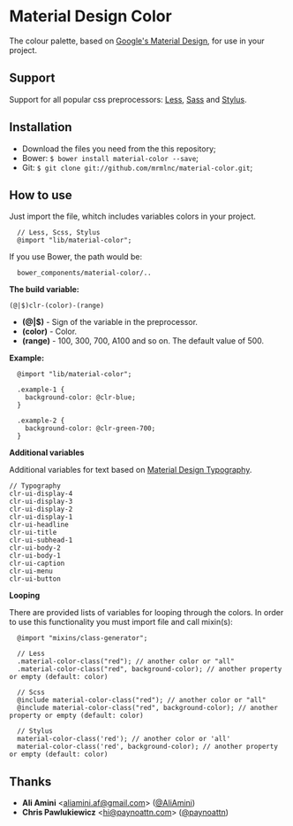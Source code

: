 Material Design Color
==============

The colour palette, based on [Google's Material Design](http://www.google.com/design/spec/style/color.html), for use in your project.

Support
--------------

Support for all popular css preprocessors: [Less](http://lesscss.org/), [Sass](http://sass-lang.com/) and [Stylus](http://learnboost.github.io/stylus/).

Installation
--------------

* Download the files you need from the this repository;
* Bower: `$ bower install material-color --save`;
* Git: `$ git clone git://github.com/mrmlnc/material-color.git`;

How to use
--------------

Just import the file, whitch includes variables colors in your project.

```Less
  // Less, Scss, Stylus
  @import "lib/material-color";
````

If you use Bower, the path would be:

````
  bower_components/material-color/..
````

**The build variable:**

`(@|$)clr-(color)-(range)`

  - **(@|$)** - Sign of the variable in the preprocessor.
  - **(color)** - Color.
  - **(range)** - 100, 300, 700, A100 and so on. The default value of 500.

**Example:**

````Less
  @import "lib/material-color";

  .example-1 {
    background-color: @clr-blue;
  }

  .example-2 {
    background-color: @clr-green-700;
  }
````

**Additional variables**

Additional variables for text based on [Material Design Typography](http://www.google.com/design/spec/style/typography.html).

````Text
// Typography
clr-ui-display-4
clr-ui-display-3
clr-ui-display-2
clr-ui-display-1
clr-ui-headline
clr-ui-title
clr-ui-subhead-1
clr-ui-body-2
clr-ui-body-1
clr-ui-caption
clr-ui-menu
clr-ui-button
````

**Looping**

There are provided lists of variables for looping through the colors. In order to use this functionality you must import file and call mixin(s):

```
  @import "mixins/class-generator";

  // Less
  .material-color-class("red"); // another color or "all"
  .material-color-class("red", background-color); // another property or empty (default: color)

  // Scss
  @include material-color-class("red"); // another color or "all"
  @include material-color-class("red", background-color); // another property or empty (default: color)

  // Stylus
  material-color-class('red'); // another color or 'all'
  material-color-class('red', background-color); // another property or empty (default: color)
```

## Thanks

 - **Ali Amini** &lt;aliamini.af@gmail.com&gt; ([@AliAmini](https://github.com/AliAmini))
 - **Chris Pawlukiewicz** &lt;hi@paynoattn.com&gt; ([@paynoattn](https://github.com/paynoattn))
